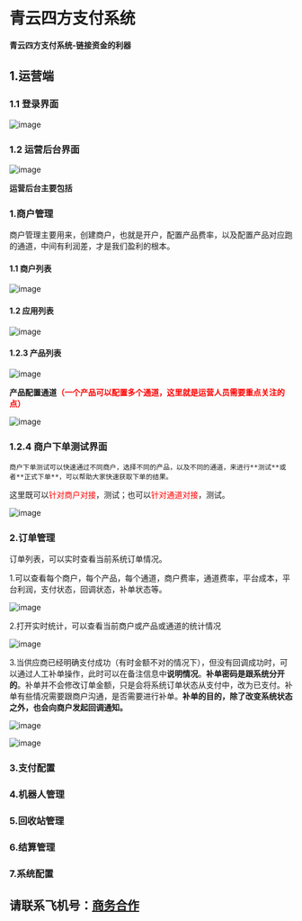 # 青云四方支付系统

**青云四方支付系统-链接资金的利器**

## 1.运营端

### 1.1 登录界面

![image](https://github.com/user-attachments/assets/a8f21cd0-a761-4caf-b77e-fb77e9e18d2d)


### 1.2 运营后台界面

![image](https://github.com/user-attachments/assets/31ddaa3e-46ec-4592-93a5-4eee59582e61)


**运营后台主要包括**

### 1.商户管理

​	商户管理主要用来，创建商户，也就是开户，配置产品费率，以及配置产品对应跑的通道，中间有利润差，才是我们盈利的根本。

#### 1.1 商户列表
![image](https://github.com/user-attachments/assets/842f1e8e-f9c7-426b-b118-be9704d3e93f)


#### 1.2 应用列表

![image](https://github.com/user-attachments/assets/02f867c9-a0e2-4b0b-b02a-98d5c442db99)


#### 1.2.3 产品列表

![image](https://github.com/user-attachments/assets/b4c8016b-8966-4f86-a6a3-0bd68b7cde77)


**产品配置通道**<span style="color:red;font-weight:bold;backgroud:yellow">（一个产品可以配置多个通道，这里就是运营人员需要重点关注的点）</span>

![image](https://github.com/user-attachments/assets/2f2a2d97-f65c-4b6e-8ece-aa19fa30b8cd)


### 1.2.4 商户下单测试界面

 	商户下单测试可以快速通过不同商户，选择不同的产品，以及不同的通道，来进行**测试**或者**正式下单**，可以帮助大家快速获取下单的结果。

这里既可以<span style="color:red">针对商户对接</span>，测试；也可以<span style="color:red">针对通道对接</span>，测试。

![image](https://github.com/user-attachments/assets/9169e8fb-d300-4ed4-b380-ea44497ecd99)


### 2.订单管理

订单列表，可以实时查看当前系统订单情况。

1.可以查看每个商户，每个产品，每个通道，商户费率，通道费率，平台成本，平台利润，支付状态，回调状态，补单状态等。

![image](https://github.com/user-attachments/assets/0aa0dbf0-df7c-4d82-bf51-86ebf3904b25)


2.打开实时统计，可以查看当前商户或产品或通道的统计情况

![image](https://github.com/user-attachments/assets/390f17b1-7dd8-4f6c-8670-189448172cf7)


3.当供应商已经明确支付成功（有时金额不对的情况下），但没有回调成功时，可以通过人工补单操作，此时可以在备注信息中**说明情况**。**补单密码是跟系统分开的**。补单并不会修改订单金额，只是会将系统订单状态从支付中，改为已支付。补单有些情况需要跟商户沟通，是否需要进行补单。**补单的目的，除了改变系统状态之外，也会向商户发起回调通知。**

![image](https://github.com/user-attachments/assets/5d4bbcc0-f5ad-4623-b55c-05cbe402e49a)

![image](https://github.com/user-attachments/assets/5671431f-3949-4238-852f-40c94ed30872)



### 3.支付配置



### 4.机器人管理



### 5.回收站管理



### 6.结算管理



### 7.系统配置






## 请联系飞机号：<a href="https://t.me/AXPay06" target="_blank">商务合作</a>





